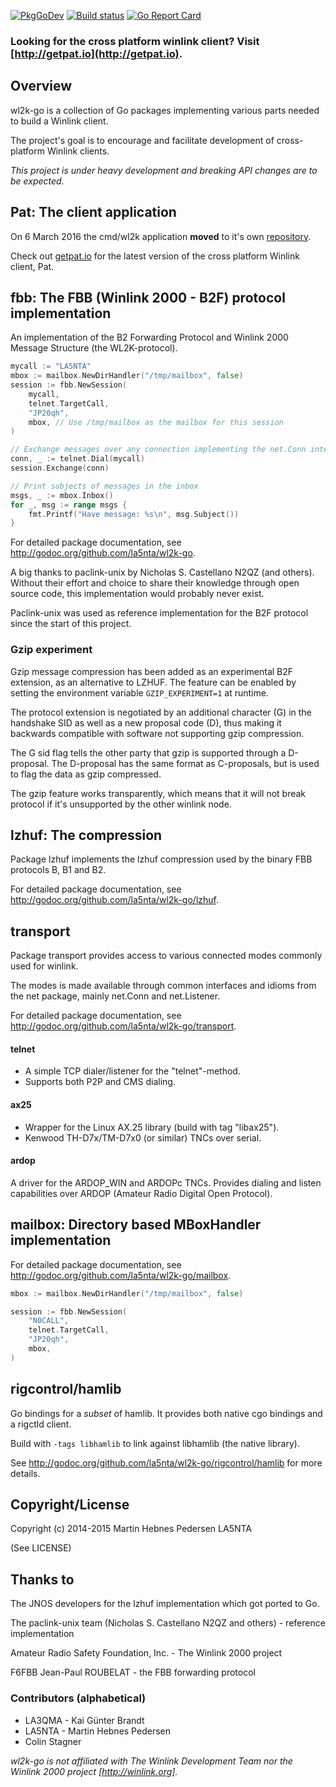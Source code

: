 [![PkgGoDev](https://pkg.go.dev/badge/github.com/la5nta/wl2k-go)](https://pkg.go.dev/github.com/la5nta/wl2k-go)
[![Build status](https://github.com/la5nta/wl2k-go/actions/workflows/go.yaml/badge.svg)](https://github.com/la5nta/wl2k-go/actions)
[![Go Report Card](https://goreportcard.com/badge/github.com/la5nta/wl2k-go)](https://goreportcard.com/report/github.com/la5nta/wl2k-go)

### Looking for the cross platform winlink client? Visit [http://getpat.io](http://getpat.io).

## Overview

wl2k-go is a collection of Go packages implementing various parts needed to build a Winlink client.

The project's goal is to encourage and facilitate development of cross-platform Winlink clients.

_This project is under heavy development and breaking API changes are to be expected._

## Pat: The client application

On 6 March 2016 the cmd/wl2k application **moved** to it's own [repository](https://github.com/la5nta/pat).

Check out [getpat.io](http://getpat.io) for the latest version of the cross platform Winlink client, Pat.

## fbb: The FBB (Winlink 2000 - B2F) protocol implementation

An implementation of the B2 Forwarding Protocol and Winlink 2000 Message Structure (the WL2K-protocol).

```go
mycall := "LA5NTA"
mbox := mailbox.NewDirHandler("/tmp/mailbox", false)
session := fbb.NewSession(
	mycall,
	telnet.TargetCall,
	"JP20qh",
	mbox, // Use /tmp/mailbox as the mailbox for this session
)

// Exchange messages over any connection implementing the net.Conn interface
conn, _ := telnet.Dial(mycall)
session.Exchange(conn)

// Print subjects of messages in the inbox
msgs, _ := mbox.Inbox()
for _, msg := range msgs {
	fmt.Printf("Have message: %s\n", msg.Subject())
}
```

For detailed package documentation, see <http://godoc.org/github.com/la5nta/wl2k-go>.

A big thanks to paclink-unix by Nicholas S. Castellano N2QZ (and others). Without their effort and choice to share their knowledge through open source code, this implementation would probably never exist.

Paclink-unix was used as reference implementation for the B2F protocol since the start of this project.

### Gzip experiment

Gzip message compression has been added as an experimental B2F extension, as an alternative to LZHUF. The feature can be enabled by setting the environment variable `GZIP_EXPERIMENT=1` at runtime.

The protocol extension is negotiated by an additional character (G) in the handshake SID as well as a new proposal code (D), thus making it backwards compatible with software not supporting gzip compression.

The G sid flag tells the other party that gzip is supported through a D-proposal. The D-proposal has the same format as C-proposals, but is used to flag the data as gzip compressed.

The gzip feature works transparently, which means that it will not break protocol if it's unsupported by the other winlink node.

## lzhuf: The compression

Package lzhuf implements the lzhuf compression used by the binary FBB protocols B, B1 and B2.

For detailed package documentation, see <http://godoc.org/github.com/la5nta/wl2k-go/lzhuf>.

## transport

Package transport provides access to various connected modes commonly used for winlink.

The modes is made available through common interfaces and idioms from the net package, mainly net.Conn and net.Listener.

For detailed package documentation, see <http://godoc.org/github.com/la5nta/wl2k-go/transport>.

#### telnet
* A simple TCP dialer/listener for the "telnet"-method.
* Supports both P2P and CMS dialing.

#### ax25
* Wrapper for the Linux AX.25 library (build with tag "libax25").
* Kenwood TH-D7x/TM-D7x0 (or similar) TNCs over serial.

#### ardop
A driver for the ARDOP_WIN and ARDOPc TNCs. Provides dialing and listen capabilities over ARDOP (Amateur Radio Digital Open Protocol).

## mailbox: Directory based MBoxHandler implementation

For detailed package documentation, see <http://godoc.org/github.com/la5nta/wl2k-go/mailbox>.

```go
mbox := mailbox.NewDirHandler("/tmp/mailbox", false)

session := fbb.NewSession(
    "N0CALL",
    telnet.TargetCall,
    "JP20qh",
    mbox,
)
```

## rigcontrol/hamlib

Go bindings for a _subset_ of hamlib. It provides both native cgo bindings and a rigctld client.

Build with `-tags libhamlib` to link against libhamlib (the native library).

See <http://godoc.org/github.com/la5nta/wl2k-go/rigcontrol/hamlib> for more details.

## Copyright/License

Copyright (c) 2014-2015 Martin Hebnes Pedersen LA5NTA

(See LICENSE)

## Thanks to

The JNOS developers for the lzhuf implementation which got ported to Go.

The paclink-unix team (Nicholas S. Castellano N2QZ and others) - reference implementation

Amateur Radio Safety Foundation, Inc. - The Winlink 2000 project

F6FBB Jean-Paul ROUBELAT - the FBB forwarding protocol

### Contributors (alphabetical)

* LA3QMA - Kai Günter Brandt
* LA5NTA - Martin Hebnes Pedersen
* Colin Stagner

_wl2k-go is not affiliated with The Winlink Development Team nor the Winlink 2000 project [http://winlink.org]._
